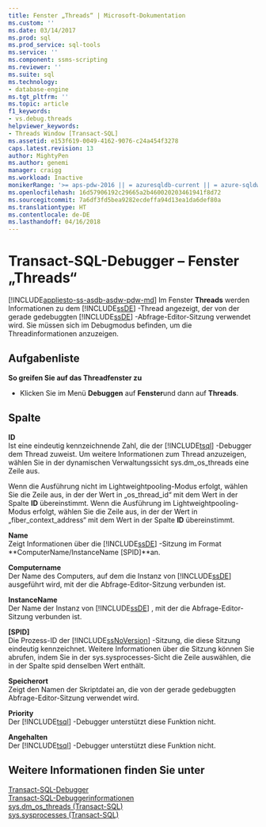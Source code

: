 ```yaml
---
title: Fenster „Threads“ | Microsoft-Dokumentation
ms.custom: ''
ms.date: 03/14/2017
ms.prod: sql
ms.prod_service: sql-tools
ms.service: ''
ms.component: ssms-scripting
ms.reviewer: ''
ms.suite: sql
ms.technology:
- database-engine
ms.tgt_pltfrm: ''
ms.topic: article
f1_keywords:
- vs.debug.threads
helpviewer_keywords:
- Threads Window [Transact-SQL]
ms.assetid: e153f619-0049-4162-9076-c24a454f3278
caps.latest.revision: 13
author: MightyPen
ms.author: genemi
manager: craigg
ms.workload: Inactive
monikerRange: '>= aps-pdw-2016 || = azuresqldb-current || = azure-sqldw-latest || >= sql-server-2016 || = sqlallproducts-allversions'
ms.openlocfilehash: 16d57906192c29665a2b460020203461941f8d72
ms.sourcegitcommit: 7a6df3fd5bea9282ecdeffa94d13ea1da6def80a
ms.translationtype: HT
ms.contentlocale: de-DE
ms.lasthandoff: 04/16/2018
---
```

# <a name="transact-sql-debugger---threads-window"></a>Transact-SQL-Debugger – Fenster „Threads“
[!INCLUDE[appliesto-ss-asdb-asdw-pdw-md](../../includes/appliesto-ss-asdb-asdw-pdw-md.md)]
  Im Fenster **Threads** werden Informationen zu dem [!INCLUDE[ssDE](../../includes/ssde-md.md)] -Thread angezeigt, der von der gerade gedebuggten [!INCLUDE[ssDE](../../includes/ssde-md.md)] -Abfrage-Editor-Sitzung verwendet wird. Sie müssen sich im Debugmodus befinden, um die Threadinformationen anzuzeigen.  
  
## <a name="task-list"></a>Aufgabenliste  
 **So greifen Sie auf das Threadfenster zu**  
  
-   Klicken Sie im Menü **Debuggen** auf **Fenster**und dann auf **Threads**.  
  
## <a name="columns"></a>Spalte  
 **ID**  
 Ist eine eindeutig kennzeichnende Zahl, die der [!INCLUDE[tsql](../../includes/tsql-md.md)] -Debugger dem Thread zuweist. Um weitere Informationen zum Thread anzuzeigen, wählen Sie in der dynamischen Verwaltungssicht sys.dm_os_threads eine Zeile aus.  
  
 Wenn die Ausführung nicht im Lightweightpooling-Modus erfolgt, wählen Sie die Zeile aus, in der der Wert in „os_thread_id“ mit dem Wert in der Spalte **ID** übereinstimmt. Wenn die Ausführung im Lightweightpooling-Modus erfolgt, wählen Sie die Zeile aus, in der der Wert in „fiber_context_address“ mit dem Wert in der Spalte **ID** übereinstimmt.  
  
 **Name**  
 Zeigt Informationen über die [!INCLUDE[ssDE](../../includes/ssde-md.md)] -Sitzung im Format **ComputerName/InstanceName [SPID]**an.  
  
 **Computername**  
 Der Name des Computers, auf dem die Instanz von [!INCLUDE[ssDE](../../includes/ssde-md.md)] ausgeführt wird, mit der die Abfrage-Editor-Sitzung verbunden ist.  
  
 **InstanceName**  
 Der Name der Instanz von [!INCLUDE[ssDE](../../includes/ssde-md.md)] , mit der die Abfrage-Editor-Sitzung verbunden ist.  
  
 **[SPID]**  
 Die Prozess-ID der [!INCLUDE[ssNoVersion](../../includes/ssnoversion-md.md)] -Sitzung, die diese Sitzung eindeutig kennzeichnet. Weitere Informationen über die Sitzung können Sie abrufen, indem Sie in der sys.sysprocesses-Sicht die Zeile auswählen, die in der Spalte spid denselben Wert enthält.  
  
 **Speicherort**  
 Zeigt den Namen der Skriptdatei an, die von der gerade gedebuggten Abfrage-Editor-Sitzung verwendet wird.  
  
 **Priority**  
 Der [!INCLUDE[tsql](../../includes/tsql-md.md)] -Debugger unterstützt diese Funktion nicht.  
  
 **Angehalten**  
 Der [!INCLUDE[tsql](../../includes/tsql-md.md)] -Debugger unterstützt diese Funktion nicht.  
  
## <a name="see-also"></a>Weitere Informationen finden Sie unter  
 [Transact-SQL-Debugger](../../relational-databases/scripting/transact-sql-debugger.md)   
 [Transact-SQL-Debuggerinformationen](../../relational-databases/scripting/transact-sql-debugger-information.md)   
 [sys.dm_os_threads &#40;Transact-SQL&#41;](../../relational-databases/system-dynamic-management-views/sys-dm-os-threads-transact-sql.md)   
 [sys.sysprocesses &#40;Transact-SQL&#41;](../../relational-databases/system-compatibility-views/sys-sysprocesses-transact-sql.md)  
  
  
